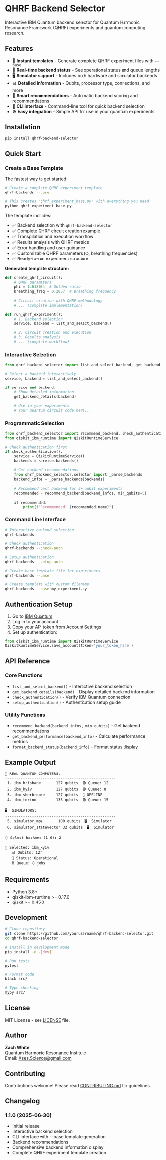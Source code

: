 # QHRF Backend Selector

Interactive IBM Quantum backend selector for Quantum Harmonic Resonance Framework (QHRF) experiments and quantum computing research.

## Features

- 🚀 **Instant templates** - Generate complete QHRF experiment files with `--base`
- 🔬 **Real-time backend status** - See operational status and queue lengths
- 🖥️ **Simulator support** - Includes both hardware and simulator backends  
- 📊 **Detailed information** - Qubits, processor type, connections, and more
- 🎯 **Smart recommendations** - Automatic backend scoring and recommendations
- 🚀 **CLI interface** - Command-line tool for quick backend selection
- ⚙️ **Easy integration** - Simple API for use in your quantum experiments

## Installation

```bash
pip install qhrf-backend-selector
```

## Quick Start

### Create a Base Template

The fastest way to get started:

```bash
# Create a complete QHRF experiment template
qhrf-backends --base

# This creates 'qhrf_experiment_base.py' with everything you need
python qhrf_experiment_base.py
```

The template includes:
- ✅ Backend selection with `qhrf-backend-selector`
- ✅ Complete QHRF circuit creation example
- ✅ Transpilation and execution workflow
- ✅ Results analysis with QHRF metrics
- ✅ Error handling and user guidance
- ✅ Customizable QHRF parameters (φ, breathing frequencies)
- ✅ Ready-to-run experiment structure

**Generated template structure:**
```python
def create_qhrf_circuit():
    # QHRF parameters
    phi = 1.618034  # Golden ratio
    breathing_freq = 0.2857  # Breathing frequency
    
    # Circuit creation with QHRF methodology
    # ... (complete implementation)

def run_qhrf_experiment():
    # 1. Backend selection
    service, backend = list_and_select_backend()
    
    # 2. Circuit creation and execution  
    # 3. Results analysis
    # ... (complete workflow)
```

### Interactive Selection

```python
from qhrf_backend_selector import list_and_select_backend, get_backend_details

# Select a backend interactively
service, backend = list_and_select_backend()

if service and backend:
    # Show detailed information
    get_backend_details(backend)
    
    # Use in your experiments
    # Your quantum circuit code here...
```

### Programmatic Selection

```python
from qhrf_backend_selector import recommend_backend, check_authentication
from qiskit_ibm_runtime import QiskitRuntimeService

# Check authentication first
if check_authentication():
    service = QiskitRuntimeService()
    backends = service.backends()
    
    # Get backend recommendations
    from qhrf_backend_selector.selector import _parse_backends
    backend_infos = _parse_backends(backends)
    
    # Recommend best backend for 5+ qubit experiments
    recommended = recommend_backend(backend_infos, min_qubits=5)
    
    if recommended:
        print(f"Recommended: {recommended.name}")
```

### Command Line Interface

```bash
# Interactive backend selection
qhrf-backends

# Check authentication
qhrf-backends --check-auth

# Setup authentication
qhrf-backends --setup-auth

# Create base template file for experiments
qhrf-backends --base

# Create template with custom filename
qhrf-backends --base my_experiment.py
```

## Authentication Setup

1. Go to [IBM Quantum](https://quantum-computing.ibm.com/)
2. Log in to your account  
3. Copy your API token from Account Settings
4. Set up authentication:

```python
from qiskit_ibm_runtime import QiskitRuntimeService
QiskitRuntimeService.save_account(token='your_token_here')
```

## API Reference

### Core Functions

- `list_and_select_backend()` - Interactive backend selection
- `get_backend_details(backend)` - Display detailed backend information
- `check_authentication()` - Verify IBM Quantum connection
- `setup_authentication()` - Authentication setup guide

### Utility Functions

- `recommend_backend(backend_infos, min_qubits)` - Get backend recommendations
- `get_backend_performance(backend_info)` - Calculate performance metrics
- `format_backend_status(backend_info)` - Format status display

## Example Output

```
🔬 REAL QUANTUM COMPUTERS:
--------------------------------------------------
 1. ibm_brisbane       127 qubits  🟢 Queue: 12
 2. ibm_kyiv           127 qubits  🟢 Queue: 8  
 3. ibm_sherbrooke     127 qubits  🔴 OFFLINE
 4. ibm_torino         133 qubits  🟢 Queue: 15

🖥️  SIMULATORS:
--------------------------------------------------
 5. simulator_mps       100 qubits  🖥️  Simulator
 6. simulator_statevector 32 qubits  🖥️  Simulator

👆 Select backend (1-6): 2

🎯 Selected: ibm_kyiv
   📊 Qubits: 127
   🔄 Status: Operational
   ⏳ Queue: 8 jobs
```

## Requirements

- Python 3.8+
- qiskit-ibm-runtime >= 0.17.0
- qiskit >= 0.45.0

## Development

```bash
# Clone repository
git clone https://github.com/yourusername/qhrf-backend-selector.git
cd qhrf-backend-selector

# Install in development mode
pip install -e .[dev]

# Run tests
pytest

# Format code
black src/

# Type checking
mypy src/
```

## License

MIT License - see [LICENSE](LICENSE) file.

## Author

**Zach White**  
Quantum Harmonic Resonance Institute  
Email: Xses.Science@gmail.com

## Contributing

Contributions welcome! Please read [CONTRIBUTING.md](CONTRIBUTING.md) for guidelines.

## Changelog

### 1.1.0 (2025-06-30)
- Initial release
- Interactive backend selection
- CLI interface with --base template generation
- Backend recommendations
- Comprehensive backend information display
- Complete QHRF experiment template creation